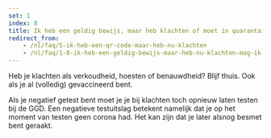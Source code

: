```yaml
---
set: 1
index: 8
title: Ik heb een geldig bewijs, maar heb klachten of moet in quarantaine. Is mijn coronabewijs nog geldig?
redirect_from: 
    - /nl/faq/5-ik-heb-een-qr-code-maar-heb-nu-klachten
    - /nl/faq/1-8-ik-heb-een-geldig-bewijs-maar-heb-nu-klachten-mag-ik-alsnog-naar-binnen
---
```

Heb je klachten als verkoudheid, hoesten of benauwdheid? Blijf thuis. Ook als je al (volledig) gevaccineerd bent. 

Als je negatief getest bent moet je je bij klachten toch opnieuw laten testen bij de GGD.  Een negatieve testuitslag betekent namelijk dat je op het moment van testen geen corona had. Het kan zijn dat je later alsnog besmet bent geraakt.
